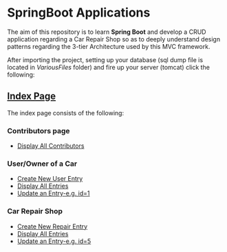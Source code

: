 # SpringBoot Applications

The aim of this repository is to learn **Spring Boot** and develop a CRUD application regarding a Car Repair Shop so as to deeply understand design patterns regarding the 3-tier Architecture used by this MVC framework.


After importing the project, setting up your database (sql dump file is located in _VariousFiles_ folder) and fire up your server (tomcat) click the following:


## [Index Page](http://localhost:8000/carshopwebapp/) 
The index page consists of the following:

### Contributors page
* [Display All Contributors](http://localhost:8000/carshopwebapp/sintelestes) 

### User/Owner of a Car
* [Create New User Entry](http://localhost:8000/carshopwebapp/showCreate)
* [Display All Entries](http://localhost:8000/carshopwebapp/displayOwners)
* [Update an Entry-e.g. id=1](http://localhost:8000/carshopwebapp/showUpdate?id=1 )


### Car Repair Shop  
* [Create New Repair Entry](http://localhost:8000/carshopwebapp/showCreateRepair)
* [Display All Entries](http://localhost:8000/carshopwebapp/displayRepairs)
* [Update an Entry-e.g. id=5](http://localhost:8000/carshopwebapp/showUpdateRepair?id=5)

